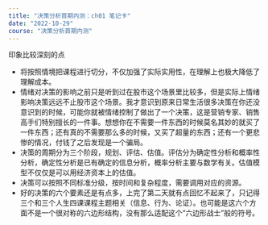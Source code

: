 ```yaml
---
title: "决策分析首期内测：ch01 笔记卡"
date: "2022-10-29"
course: "决策分析首期内测"
---
```


印象比较深刻的点

- 将按照情境把课程进行切分，不仅加强了实际实用性，在理解上也极大降低了理解成本。
- 情绪对决策的影响之前只是听到过在股市这个场景里比较多，但是实际上情绪影响决策远远不止股市这个场景。我才意识到原来日常生活很多决策在你还没意识到的时候，可能你就被情绪控制了做出了一个决策，这是营销专家、销售高手们特别擅长的一件事。想想你在不需要一件东西的时候莫名其妙的就买了一件东西；还有真的不需要那么多的时候，又买了超量的东西；还有一个更悲惨的情况，付钱了之后发现是一个骗局。
- 决策的周期分为三个阶段，规划、评估、估值。评估分为确定性分析和概率性分析，确定性分析是已有确定的信息分析，概率分析主要与数学有关。估值模型不仅仅是可以用经济资本上的估值。
- 决策可以按照不同标准分级，按时间和复杂程度，需要调用对应的资源。
- 好的决策的六个要素还是有点多，上完了第二天就有点回忆不起来了，只记得三个和三个人生四课课程主题相关（信息、行为、论证）。也可能是这六个方面不是一个很对称的六边形结构，没有那么适配这个“六边形战士”般的符号。


